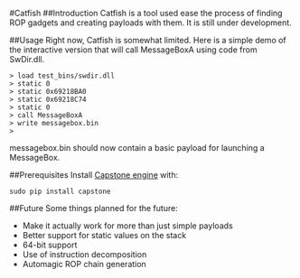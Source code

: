 #Catfish
##Introduction
Catfish is a tool used ease the process of finding ROP gadgets and creating payloads with them. It is still under development.

##Usage
Right now, Catfish is somewhat limited. Here is a simple demo of the interactive version that will call MessageBoxA using code from SwDir.dll.

    > load test_bins/swdir.dll
    > static 0
    > static 0x69218BA0
    > static 0x69218C74
    > static 0
    > call MessageBoxA
    > write messagebox.bin
    >

messagebox.bin should now contain a basic payload for launching a MessageBox.

##Prerequisites
Install [Capstone engine](http://www.capstone-engine.org) with:

    sudo pip install capstone
    

##Future
Some things planned for the future:

* Make it actually work for more than just simple payloads
* Better support for static values on the stack
* 64-bit support
* Use of instruction decomposition
* Automagic ROP chain generation
